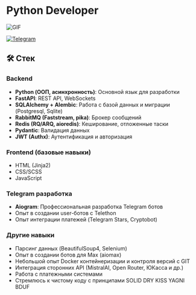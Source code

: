 # Python Developer

![GIF](https://raw.githubusercontent.com/zettaPekka/GitHubImages/refs/heads/main/IMG_20250612_202236_695.jpg)

[![Telegram](https://img.shields.io/badge/Telegram-2CA5E0?style=for-the-badge&logo=telegram&logoColor=white)](https://t.me/zettapekka)

## 🛠 Стек

### Backend
- **Python (ООП, асинхронность)**: Основной язык для разработки
- **FastAPI**: REST API, WebSockets
- **SQLAlchemy + Alembic**: Работа с базой данных и миграции (Postgresql, Sqlite)
- **RabbitMQ (Faststream, pika)**: Брокер сообщений
- **Redis (RQ/ARQ, aioredis)**: Кеширование, отложенные таски
- **Pydantic**: Валидация данных
- **JWT (Authx)**: Аутентификация и авторизация

### Frontend (базовые навыки)
- HTML (Jinja2)
- CSS/SCSS
- JavaScript

### Telegram разработка
- **Aiogram**: Профессиональная разработка Telegram ботов
- Опыт в создании user-ботов с Telethon
- Опыт интеграции платежей (Telegram Stars, Cryptobot)

### Другие навыки
- Парсинг данных (BeautifulSoup4, Selenium)
- Опыт в создании ботов для Max (aiomax)
- Небольшой опыт Docker контейнеризации и контроля версий с GIT
- Интеграция сторонних API (MistralAI, Open Router, ЮКасса и др.)
- Работа с платежными системами
- Стремлюсь к чистому коду с принципами SOLID DRY KISS YAGNI BDUF
